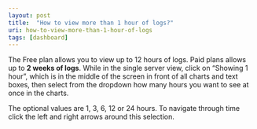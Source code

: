 ```yaml
---
layout: post
title:  "How to view more than 1 hour of logs?"
uri: how-to-view-more-than-1-hour-of-logs
tags: [dashboard]
---
```


<p>
    The Free plan allows you to view up to 12 hours of logs. Paid plans allows up to <strong>2 weeks of logs</strong>.
    While in the single server view, click on “Showing 1 hour”, which is in the middle of the screen in front of all
    charts and text boxes, then select from the dropdown how many hours you want to see at once in the charts.
</p>

<!--more-->

<p>
    The optional values are 1, 3, 6, 12 or 24 hours. To navigate through time click the left and right arrows around
    this selection.
</p>

<!-- todo img/video/gif -->
